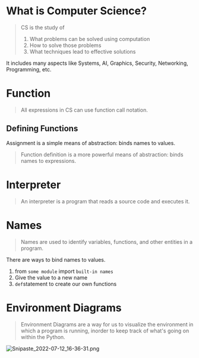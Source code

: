 # What is Computer Science?
> CS is the study of 
> 1. What problems can be solved using computation
> 2. How to solve those problems
> 3. What techniques lead to effective solutions

It includes many aspects like Systems, AI, Graphics, Security, Networking, Programming, etc.

# Function
> All expressions in CS can use function call notation. 

## Defining Functions
Assignment is a simple means of abstraction: binds names to values.

> Function definition is a more powerful means of abstraction: binds names to expressions.

# Interpreter
> An interpreter is a program that reads a source code and executes it.

# Names
> Names are used to identify variables, functions, and other entities in a program.

There are ways to bind names to values.
1. from `some module` import `built-in names`
2. Give the value to a new name
3. `def`statement to create our own functions

# Environment Diagrams
> Environment Diagrams are a way for us to visualize the environment in which a program is running, inorder to keep track of what's going on within the Python. 

![Snipaste_2022-07-12_16-36-31.png](https://media.haochen.me/Snipaste_2022-07-12_16-36-31.png)


